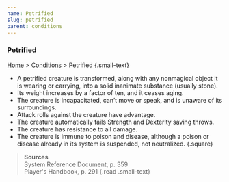 ```yaml
---
name: Petrified
slug: petrified
parent: conditions
---
```

### Petrified
 [Home](dm-operations-center) > [Conditions](conditions) > Petrified {.small-text}

- A petrified creature is transformed, along with any nonmagical object it is wearing or carrying, into a solid inanimate substance (usually stone).
- Its weight increases by a factor of ten, and it ceases aging.
- The creature is incapacitated, can’t move or speak, and is unaware of its surroundings.
- Attack rolls against the creature have advantage.
- The creature automatically fails Strength and Dexterity saving throws.
- The creature has resistance to all damage.
- The creature is immune to poison and disease, although a poison or disease already in its system is suspended, not neutralized.
{.square}

> **Sources** <br/>
> System Reference Document, p. 359<br/>
> Player's Handbook, p. 291
{.read .small-text}
